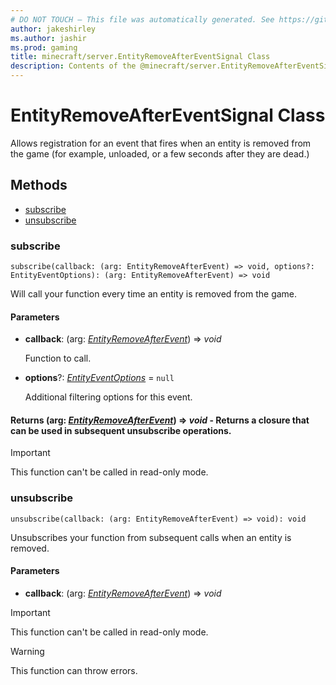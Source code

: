 ```yaml
---
# DO NOT TOUCH — This file was automatically generated. See https://github.com/mojang/minecraftapidocsgenerator to modify descriptions, examples, etc.
author: jakeshirley
ms.author: jashir
ms.prod: gaming
title: minecraft/server.EntityRemoveAfterEventSignal Class
description: Contents of the @minecraft/server.EntityRemoveAfterEventSignal class.
---
```

# EntityRemoveAfterEventSignal Class

Allows registration for an event that fires when an entity is removed from  the game (for example, unloaded, or a few seconds after they are dead.)

## Methods
- [subscribe](#subscribe)
- [unsubscribe](#unsubscribe)

### **subscribe**
`
subscribe(callback: (arg: EntityRemoveAfterEvent) => void, options?: EntityEventOptions): (arg: EntityRemoveAfterEvent) => void
`

Will call your function every time an entity is removed from the game.

#### **Parameters**
- **callback**: (arg: [*EntityRemoveAfterEvent*](EntityRemoveAfterEvent.md)) => *void*
  
  Function to call.
- **options**?: [*EntityEventOptions*](EntityEventOptions.md) = `null`
  
  Additional filtering options for this event.

#### **Returns** (arg: [*EntityRemoveAfterEvent*](EntityRemoveAfterEvent.md)) => *void* - Returns a closure that can be used in subsequent unsubscribe operations.

> [!IMPORTANT]
> This function can't be called in read-only mode.

### **unsubscribe**
`
unsubscribe(callback: (arg: EntityRemoveAfterEvent) => void): void
`

Unsubscribes your function from subsequent calls when an entity is removed.

#### **Parameters**
- **callback**: (arg: [*EntityRemoveAfterEvent*](EntityRemoveAfterEvent.md)) => *void*

> [!IMPORTANT]
> This function can't be called in read-only mode.

> [!WARNING]
> This function can throw errors.
